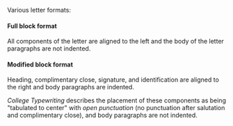 Various letter formats:

#### Full block format

All components of the letter are aligned to the left and the body of the letter paragraphs are not indented.

#### Modified block format

Heading, complimentary close, signature, and identification are aligned to the right and body paragraphs are indented.

_College Typewriting_ describes the placement of these components as being "tabulated to center" with _open punctuation_ (no punctuation after salutation and complimentary close), and body paragraphs are not indented.



